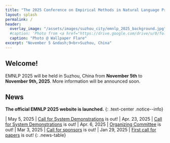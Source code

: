 ```yaml
---
title: "The 2025 Conference on Empirical Methods in Natural Language Processing"
layout: splash
permalink: /
header:
  overlay_image: "/assets/images/suzhou_city/emnlp_2025_background.jpg"
  #caption: 'Photo from <a href="https://drive.google.com/drive/u/0/folders/10XXSEjTNDmrwU0tqL58la1n3YlE-g4V8">EMNLP 2025 Website Image.png</a> '
  caption: "Photo @ Wallpaper Flare"
excerpt: "November 5 &ndash;9<br>Suzhou, China"
---
```


## Welcome!
EMNLP 2025 will be held in Suzhou, China from **November 5th** to **November 9th, 2025**. More information will be announced soon.

## News
**The official EMNLP 2025 website is launched.**
{: .text-center .notice--info}
<style>
.news-table { font-size: .9em; table-layout: fixed; }
.news-table tr td:nth-child(1) { font-weight: bold; width: 10em; }
</style>
| May 5, 2025 | [Call for System Demonstrations](https://2025.emnlp.org/calls/demos) is out!
| Apr. 23, 2025 | [Call for System Demonstrations](https://2025.emnlp.org/calls/demos) is out!
| Apr. 6, 2025 | [Organizing Committee](https://2025.emnlp.org/organization/) is out!
| Mar 3, 2025 | [Call for sponsors](https://2025.emnlp.org/sponsors/) is out!
| Jan 29, 2025 | [First call for papers](https://2025.emnlp.org/calls/main_conference_papers/) is out!
{: .news-table}

<!--
## Important Dates
<b>All deadlines are 11.59 pm <a target="_blank" href="https://www.timeanddate.com/time/zone/timezone/utc-12">UTC -12h</a> ("anywhere on Earth").</b>

### Main Conference Papers
<style>
.news-table { font-size: .9em; table-layout: fixed;}
.news-table tr td:nth-child(1) { font-weight: bold; width: 10em; }
</style>
| ARR submission deadline (long & short papers) | June 15, 2024
| Commitment deadline for EMNLP 2024 | August 20, 2024
| Notification of acceptance (long & short papers) | September 20, 2024
| Camera-ready papers due (long & short) | October 3, 2024
| Main Conference | November 12-14, 2024
| Workshops and Tutorials | November 15-16, 2024
{: .news-table}
-->
